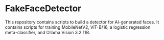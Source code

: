 # FakeFaceDetector
This repository contains scripts to build a detector for AI-generated faces. It contains scripts for training MobileNetV2, ViT-B/16, a logistic regression meta-classifier, and Ollama Vision 3.2 11B.
